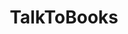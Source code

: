 ---
title: "TalkToBooks"
categories: ["Reads"]

link:
    url: "https://books.google.com/talktobooks/"
    dead: true

tweet: "Find books by talking to them."
---